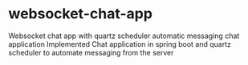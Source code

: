 # websocket-chat-app
Websocket chat app with quartz scheduler automatic messaging chat application
Implemented Chat application in spring boot and quartz scheduler to automate messaging from the server
